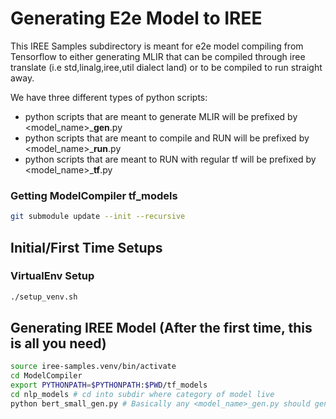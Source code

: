 # Generating E2e Model to IREE

This IREE Samples subdirectory is meant for e2e model compiling from Tensorflow to either generating MLIR that can be compiled through iree translate (i.e std,linalg,iree,util dialect land) or to be compiled to run straight away.

We have three different types of python scripts:

- python scripts that are meant to generate MLIR will be prefixed by \<model\_name\>\_**gen**.py 
- python scripts that are meant to compile and RUN will be prefixed by \<model\_name\>\_**run**.py
- python scripts that are meant to RUN with regular tf will be prefixed by \<model\_name\>\_**tf**.py

### Getting ModelCompiler tf_models
```bash
git submodule update --init --recursive 
```

## Initial/First Time Setups
### VirtualEnv Setup
```bash
./setup_venv.sh
```

## Generating IREE Model (After the first time, this is all you need)
```bash
source iree-samples.venv/bin/activate
cd ModelCompiler
export PYTHONPATH=$PYTHONPATH:$PWD/tf_models
cd nlp_models # cd into subdir where category of model live
python bert_small_gen.py # Basically any <model_name>_gen.py should generate it to /tmp/model.mlir
```
